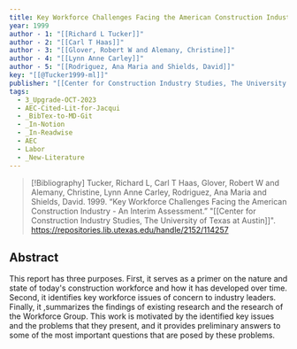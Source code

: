```yaml
---
title: Key Workforce Challenges Facing the American Construction Industry -  An Interim Assessment
year: 1999
author - 1: "[[Richard L Tucker]]"
author - 2: "[[Carl T Haas]]"
author - 3: "[[Glover, Robert W and Alemany, Christine]]"
author - 4: "[[Lynn Anne Carley]]"
author - 5: "[[Rodriguez, Ana Maria and Shields, David]]"
key: "[[@Tucker1999-ml]]"
publisher: "[[Center for Construction Industry Studies, The University of Texas at Austin]]"
tags:
  - 3_Upgrade-OCT-2023
  - AEC-Cited-Lit-for-Jacqui
  - _BibTex-to-MD-Git
  - _In-Notion
  - _In-Readwise
  - AEC
  - Labor
  - _New-Literature
---
```


> [!Bibliography]
> Tucker, Richard L, Carl T Haas, Glover, Robert W and Alemany, Christine, Lynn Anne Carley, Rodriguez, Ana Maria and Shields, David. 1999. “Key Workforce Challenges Facing the American Construction Industry -  An Interim Assessment.” "[[Center for Construction Industry Studies, The University of Texas at Austin]]". https://repositories.lib.utexas.edu/handle/2152/114257

## Abstract
This report has three purposes. First, it serves as a primer on the nature and state of today's construction workforce and how it has developed over time. Second, it identifies key workforce issues of concern to industry leaders. Finally, it ,summarizes the findings of existing research and the research of the Workforce Group. This work is motivated by the identified key issues and the problems that they present, and it provides preliminary answers to some of the most important questions that are posed by these problems.